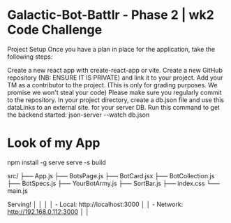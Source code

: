 # Galactic-Bot-Battlr - Phase 2 | wk2 Code Challenge 
Project Setup
Once you have a plan in place for the application, take the following steps:

Create a new react app with create-react-app or vite.
Create a new GitHub repository (NB: ENSURE IT IS PRIVATE) and link it to your project.
Add your TM as a contributor to the project. (This is only for grading purposes. We promise we won't steal your code)
Please make sure you regularly commit to the repository.
In your project directory, create a db.json file and use this dataLinks to an external site. for your server DB.
Run this command to get the backend started:
json-server --watch db.json
# Look of my App
npm install -g serve
serve -s build

src/
├── App.js
├── BotsPage.js
├── BotCard.jsx
├── BotCollection.js
├── BotSpecs.js
├── YourBotArmy.js
├── SortBar.js
├── index.css
└── main.js

   Serving!                                │
   │                                           │
   │   - Local:    http://localhost:3000       │
   │   - Network:  http://192.168.0.112:3000   │
   │                                          

